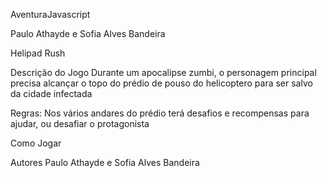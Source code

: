 AventuraJavascript

Paulo Athayde e Sofia Alves Bandeira

Helipad Rush

Descrição do Jogo
Durante um apocalipse zumbi, o personagem principal precisa alcançar o topo do prédio de pouso do helicoptero para ser salvo da cidade infectada

Regras:
Nos vários andares do prédio terá desafios e recompensas para ajudar, ou desafiar o protagonista

Como Jogar




Autores
Paulo Athayde e Sofia Alves Bandeira
